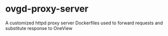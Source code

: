 # ovgd-proxy-server
A customized httpd proxy server Dockerfiles used to forward requests and substitute response to OneView
